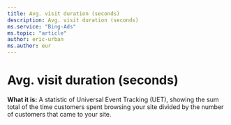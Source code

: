 ```yaml
---
title: Avg. visit duration (seconds)
description: Avg. visit duration (seconds)
ms.service: "Bing-Ads"
ms.topic: "article"
author: eric-urban
ms.author: eur
---
```


# Avg. visit duration (seconds)

**What it is:**    A statistic of Universal Event Tracking (UET), showing the sum total of the time customers spent browsing your site divided by the number of customers that came to your site.


